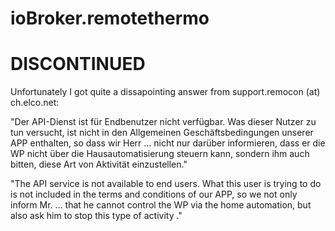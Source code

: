 # ioBroker.remotethermo

# DISCONTINUED

Unfortunately I got quite a dissapointing answer from support.remocon (at) ch.elco.net:

"Der API-Dienst ist für Endbenutzer nicht verfügbar.
Was dieser Nutzer zu tun versucht, ist nicht in den Allgemeinen Geschäftsbedingungen unserer APP enthalten, so dass wir Herr ... nicht nur darüber informieren, dass er die WP nicht über die Hausautomatisierung steuern kann, sondern ihm auch bitten, diese Art von Aktivität einzustellen."

"The API service is not available to end users.
What this user is trying to do is not included in the terms and conditions of our APP, so we not only inform Mr. ... that he cannot control the WP via the home automation, but also ask him to stop this type of activity ."
